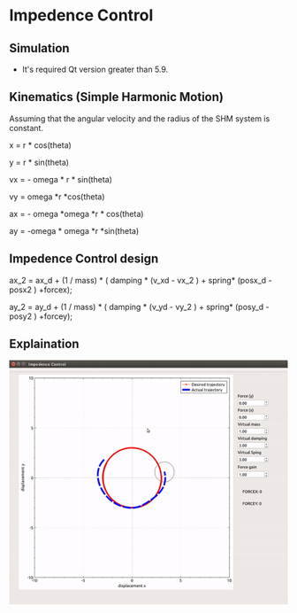 # Impedence Control



## Simulation
* It's required Qt version greater than 5.9. 



## Kinematics (Simple Harmonic Motion)

Assuming that the angular velocity and the radius of the SHM system is constant.


x = r * cos(theta)

y = r * sin(theta) 

vx =  - omega * r * sin(theta)

vy =  omega *r *cos(theta)

ax = - omega *omega *r * cos(theta)

ay = -omega * omega *r *sin(theta)
 


## Impedence Control design
 
ax_2 = ax_d + (1 / mass) * ( damping * (v_xd - vx_2 ) + spring* (posx_d - posx2 ) +forcex);

ay_2 = ay_d + (1 / mass) * ( damping * (v_yd - vy_2 ) + spring* (posy_d - posy2 ) +forcey);
 


## Explaination


![Alt Text](demo.gif)


